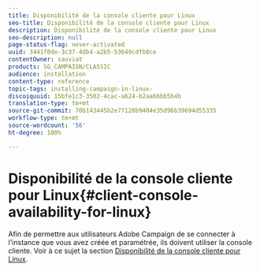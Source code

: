 ```yaml
---
title: Disponibilité de la console cliente pour Linux
seo-title: Disponibilité de la console cliente pour Linux
description: Disponibilité de la console cliente pour Linux
seo-description: null
page-status-flag: never-activated
uuid: 3441f0de-3c37-4db4-a2b5-53649cdfb8ce
contentOwner: sauviat
products: SG_CAMPAIGN/CLASSIC
audience: installation
content-type: reference
topic-tags: installing-campaign-in-linux-
discoiquuid: 15bfe1c3-3502-4cac-a624-b2aa66bb5b4b
translation-type: tm+mt
source-git-commit: 70b143445b2e77128b9404e35d96b39694d55335
workflow-type: tm+mt
source-wordcount: '56'
ht-degree: 100%

---
```



# Disponibilité de la console cliente pour Linux{#client-console-availability-for-linux}

Afin de permettre aux utilisateurs Adobe Campaign de se connecter à l&#39;instance que vous avez créée et paramétrée, ils doivent utiliser la console cliente. Voir à ce sujet la section [Disponibilité de la console cliente pour Linux](../../installation/using/client-console-availability-for-windows.md).
